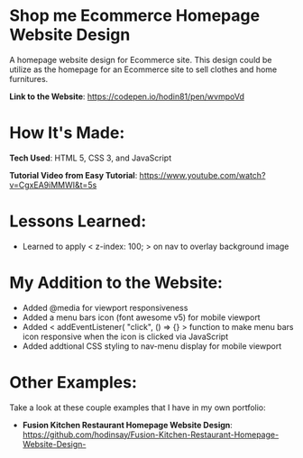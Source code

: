# Shop me Ecommerce Homepage Website Design

A homepage website design for Ecommerce site. This design could be utilize as the homepage for an Ecommerce site to sell clothes and home furnitures. 

**Link to the Website**: https://codepen.io/hodin81/pen/wvmpoVd

# How It's Made: 

**Tech Used**: HTML 5, CSS 3, and JavaScript

**Tutorial Video from Easy Tutorial**: https://www.youtube.com/watch?v=CgxEA9iMMWI&t=5s

# Lessons Learned:

- Learned to apply < z-index: 100; > on nav to overlay background image

# My Addition to the Website:

- Added @media for viewport responsiveness
- Added a menu bars icon (font awesome v5) for mobile viewport
- Added < addEventListener( "click", () => {} > function to make menu bars icon responsive when the icon is clicked via JavaScript
- Added addtional CSS styling to nav-menu display for mobile viewport

# Other Examples: 

Take a look at these couple examples that I have in my own portfolio:

- **Fusion Kitchen Restaurant Homepage Website Design**: https://github.com/hodinsay/Fusion-Kitchen-Restaurant-Homepage-Website-Design-
